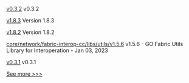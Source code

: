 
[v0.3.2](https://github.com/hyperledger/aries-framework-javascript/releases/tag/v0.3.2) v0.3.2

[v1.8.3](https://github.com/hyperledger-labs/hlf-operator/releases/tag/v1.8.3) Version 1.8.3

[v1.8.2](https://github.com/hyperledger-labs/hlf-operator/releases/tag/v1.8.2) Version 1.8.2

[core/network/fabric-interop-cc/libs/utils/v1.5.6](https://github.com/hyperledger-labs/weaver-dlt-interoperability/releases/tag/core/network/fabric-interop-cc/libs/utils/v1.5.6) v1.5.6 - GO Fabric Utils Library for Interoperation - Jan 03, 2023

[v0.3.1](https://github.com/hyperledger/aries-framework-javascript/releases/tag/v0.3.1) v0.3.1


[See more >>>](https://start-here.hyperledger.org/releases)
